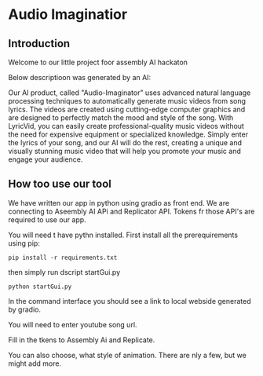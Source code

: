 # Audio Imaginatior

## Introduction 

Welcome to our little project foor assembly AI hackaton

Below descriptioon was generated by an AI:

Our AI product, called "Audio-Imaginator" uses advanced natural language processing techniques to automatically generate music videos from song lyrics. The videos are created using cutting-edge computer graphics and are designed to perfectly match the mood and style of the song. With LyricVid, you can easily create professional-quality music videos without the need for expensive equipment or specialized knowledge. Simply enter the lyrics of your song, and our AI will do the rest, creating a unique and visually stunning music video that will help you promote your music and engage your audience.

## How too use our tool

We have written our app in python using gradio as front end. We are connecting to Aseembly AI APi and Replicator API. Tokens fr those API's are required to use our app.

You will need t have pythn installed. First install all the prerequirements using pip:

```
pip install -r requirements.txt
```

then simply run dscript startGui.py
```
python startGui.py
```

In the command interface you should see a link to local webside generated by gradio.

You will need to enter youtube song url.

Fill in the tkens to Assembly Ai and Replicate.

You can also choose, what style of animation. There are nly a few, but we might add more.
